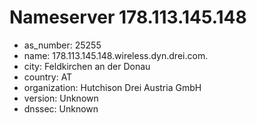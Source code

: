 # Nameserver 178.113.145.148

* as_number: 25255
* name: 178.113.145.148.wireless.dyn.drei.com.
* city: Feldkirchen an der Donau
* country: AT
* organization: Hutchison Drei Austria GmbH
* version: Unknown
* dnssec: Unknown
